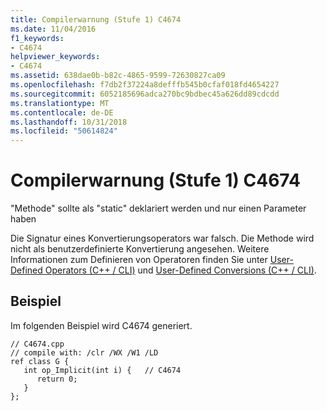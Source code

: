 ```yaml
---
title: Compilerwarnung (Stufe 1) C4674
ms.date: 11/04/2016
f1_keywords:
- C4674
helpviewer_keywords:
- C4674
ms.assetid: 638dae0b-b82c-4865-9599-72630827ca09
ms.openlocfilehash: f7db2f37224a8defffb545b0cfaf018fd4654227
ms.sourcegitcommit: 6052185696adca270bc9bdbec45a626dd89cdcdd
ms.translationtype: MT
ms.contentlocale: de-DE
ms.lasthandoff: 10/31/2018
ms.locfileid: "50614824"
---
```

# <a name="compiler-warning-level-1-c4674"></a>Compilerwarnung (Stufe 1) C4674

"Methode" sollte als "static" deklariert werden und nur einen Parameter haben

Die Signatur eines Konvertierungsoperators war falsch. Die Methode wird nicht als benutzerdefinierte Konvertierung angesehen. Weitere Informationen zum Definieren von Operatoren finden Sie unter [User-Defined Operators (C++ / CLI)](../../dotnet/user-defined-operators-cpp-cli.md) und [User-Defined Conversions (C++ / CLI)](../../dotnet/user-defined-conversions-cpp-cli.md).

## <a name="example"></a>Beispiel

Im folgenden Beispiel wird C4674 generiert.

```
// C4674.cpp
// compile with: /clr /WX /W1 /LD
ref class G {
   int op_Implicit(int i) {   // C4674
      return 0;
   }
};
```
